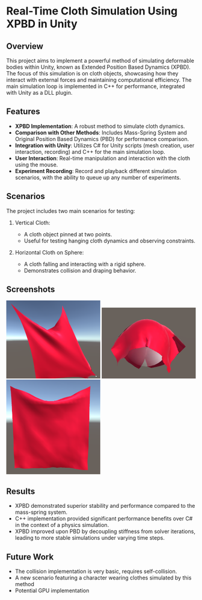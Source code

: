 # Real-Time Cloth Simulation Using XPBD in Unity
## Overview

This project aims to implement a powerful method of simulating deformable bodies within Unity, known as Extended Position Based Dynamics (XPBD). The focus of this simulation is on cloth objects, showcasing how they interact with external forces and maintaining computational efficiency. The main simulation loop is implemented in C++ for performance, integrated with Unity as a DLL plugin.

## Features

- **XPBD Implementation**: A robust method to simulate cloth dynamics.
- **Comparison with Other Methods**: Includes Mass-Spring System and Original Position Based Dynamics (PBD) for performance comparison.
- **Integration with Unity**: Utilizes C# for Unity scripts (mesh creation, user interaction, recording) and C++ for the main simulation loop.
- **User Interaction**: Real-time manipulation and interaction with the cloth using the mouse.
- **Experiment Recording**: Record and playback different simulation scenarios, with the ability to queue up any number of experiments.


## Scenarios

The project includes two main scenarios for testing:
1. Vertical Cloth:
   -  A cloth object pinned at two points.
   -  Useful for testing hanging cloth dynamics and observing constraints.

2. Horizontal Cloth on Sphere:
   -   A cloth falling and interacting with a rigid sphere.
   -   Demonstrates collision and draping behavior.

## Screenshots
<img src="Dissertation/figures/drag.png" alt="User Interaction with the Cloth"  width="250"> <img src="Dissertation/figures/spherefixed.png" alt="Cloth Simulation in Action" width="250"> 
<img src="Dissertation/figures/poster1.png" alt="Hanging Cloth" width="250">
## Results

- XPBD demonstrated superior stability and performance compared to the mass-spring system.
- C++ implementation provided significant performance benefits over C# in the context of a physics simulation.
- XPBD improved upon PBD by decoupling stiffness from solver iterations, leading to more stable simulations under varying time steps.

## Future Work

- The collision implementation is very basic, requires self-collision.
- A new scenario featuring a character wearing clothes simulated by this method
- Potential GPU implementation
